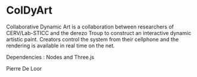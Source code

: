 # ColDyArt

Collaborative Dynamic Art is a collaboration between researchers of CERV/Lab-STICC and the derezo Troup to construct an interactive dynamic artistic paint. Creators control the system from their cellphone and the rendering is available in real time on the net.

Dependencies : Nodes and Three.js

Pierre De Loor
